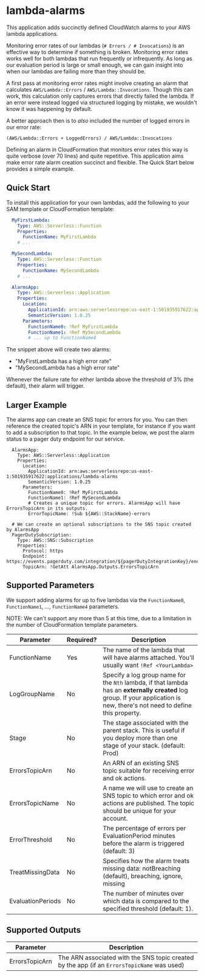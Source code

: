 # lambda-alarms

This application adds succinctly defined CloudWatch alarms to your AWS lambda applications.

Monitoring error rates of our lambdas (`# Errors / # Invocations`) is an effective way
to determine if something is broken. Monitoring error rates works well for both lambdas
that run frequently or infrequently. As long as our evaluation period is large or small
enough, we can gain insight into when our lambdas are failing more than they should be.

A first pass at monitoring error rates might involve creating an alarm that calculates
`AWS/Lambda::Errors` / `AWS/Lambda::Invocations`. Though this can work, this calculation
only captures errors that directly failed the lambda. If an error were instead logged via
structured logging by mistake, we wouldn't know it was happening by default.

A better approach then is to _also_ included the number of logged errors in our error rate:
```
(AWS/Lambda::Errors + LoggedErrors) / AWS/Lambda::Invocations
```

Defining an alarm in CloudFormation that monitors error rates this way is quite verbose (over 70 lines)
and quite repetitive. This application aims make error rate alarm creation succinct
and flexible. The Quick Start below provides a simple example.

## Quick Start

To install this application for your own lambdas, add the following to your SAM template or CloudFormation template:

```yaml
  MyFirstLambda:
    Type: AWS::Serverless::Function
    Properties:
      FunctionName: MyFirstLambda
    # ...

  MySecondLambda:
    Type: AWS::Serverless::Function
    Properties:
      FunctionName: MySecondLambda
    # ...

  AlarmsApp:
    Type: AWS::Serverless::Application
    Properties:
      Location:
        ApplicationId: arn:aws:serverlessrepo:us-east-1:501935917622:applications/lambda-alarms
        SemanticVersion: 1.0.25
      Parameters:
        FunctionName0: !Ref MyFirstLambda
        FunctionName1: !Ref MySecondLambda
        # ... up to FunctionName4
```

The snippet above will create two alarms:
- "MyFirstLambda has a high error rate"
- "MySecondLambda has a high error rate"

Whenever the failure rate for either lambda above the threshold of 3% (the default), their alarm
will trigger.

## Larger Example

The alarms app can create an SNS topic for errors for you. You can then reference
the created topic's ARN in your template, for instance if you want to add a
subscription to that topic. In the example below, we post the alarm status to
a pager duty endpoint for our service.

```
  AlarmsApp:
    Type: AWS::Serverless::Application
    Properties:
      Location:
        ApplicationId: arn:aws:serverlessrepo:us-east-1:501935917622:applications/lambda-alarms
        SemanticVersion: 1.0.25
      Parameters:
        FunctionName0: !Ref MyFirstLambda
        FunctionName1: !Ref MySecondLambda
        # Creates a unique topic for errors. AlarmsApp will have ErrorsTopicArn in its outputs.
        ErrorTopicName: !Sub ${AWS::StackName}-errors

  # We can create an optional subscriptions to the SNS topic created by AlarmsApp
  PagerDutySubscription:
    Type: AWS::SNS::Subscription
    Properties:
      Protocol: https
      Endpoint: https://events.pagerduty.com/integration/${pagerDutyIntegrationKey}/enqueue
      TopicArn: !GetAtt AlarmsApp.Outputs.ErrorsTopicArn
```

## Supported Parameters

We support adding alarms for up to five lambdas via the `FunctionName0`, `FunctionName1`, ..., `FunctionName4` parameters.

NOTE: We can't support any more than 5 at this time, due to a limitation in the number of CloudFormation
template parameters.

| Parameter | Required? | Description |
| --------- | --------- | ----------- |
| FunctionName<N> | Yes | The name of the lambda that will have alarms attached. You'll usually want `!Ref <YourLambda>` |
| LogGroupName<N> | No | Specify a log group name for the `Nth` lambda, if that lambda has an  **externally created** log group. If your application is new, there's not need to define this property. |
| Stage | No | The stage associated with the parent stack. This is useful if you deploy more than one stage of your stack. (default: Prod) |
| ErrorsTopicArn | No | An ARN of an existing SNS topic suitable for receiving error and ok actions. |
| ErrorsTopicName | No | A name we will use to create an SNS topic to which error and ok actions are published. The topic should be unique for your account. |
| ErrorThreshold | No | The percentage of errors per EvaluationPeriod minutes before the alarm is triggered (default: 3) |
| TreatMissingData | No | Specifies how the alarm treats missing data: notBreaching (default), breaching, ignore, missing |
| EvaluationPeriods | No | The number of minutes over which data is compared to the specified threshold (default: 1). |

## Supported Outputs

| Parameter | Description |
| --------- | ----------- |
| ErrorsTopicArn | The ARN associated with the SNS topic created by the app (if an `ErrorsTopicName` was used) |